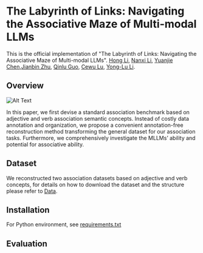 # The Labyrinth of Links: Navigating the Associative Maze of Multi-modal LLMs

This is the official implementation of "The Labyrinth of Links: Navigating the Associative Maze of Multi-modal LLMs".
[Hong Li](https://github.com/lihong2303), [Nanxi Li](https://github.com/andylinx), [Yuanjie Chen](https://github.com/ccmoony),[Jianbin Zhu](https://github.com/Peebinens), [Qinlu Guo](https://github.com/ggsdeath), [Cewu Lu](https://www.mvig.org), [Yong-Lu Li](https://dirtyharrylyl.github.io).

## Overview

![Alt Text](./Images/teaser_figure.png)

In this paper, we first devise a standard association benchmark based on adjective and verb association semantic concepts. Instead of costly data annotation and organization, we propose a convenient annotation-free reconstruction method transforming the general dataset for our association tasks. Furthermore, we comprehensively investigate the MLLMs’ ability and potential for associative ability.

## Dataset

We reconstructed two association datasets based on adjective and verb concepts, for details on how to download the dataset and the structure please refer to [Data](./data/Data.md).

## Installation
For Python environment, see [requirements.txt](requirements.txt)

## Evaluation

